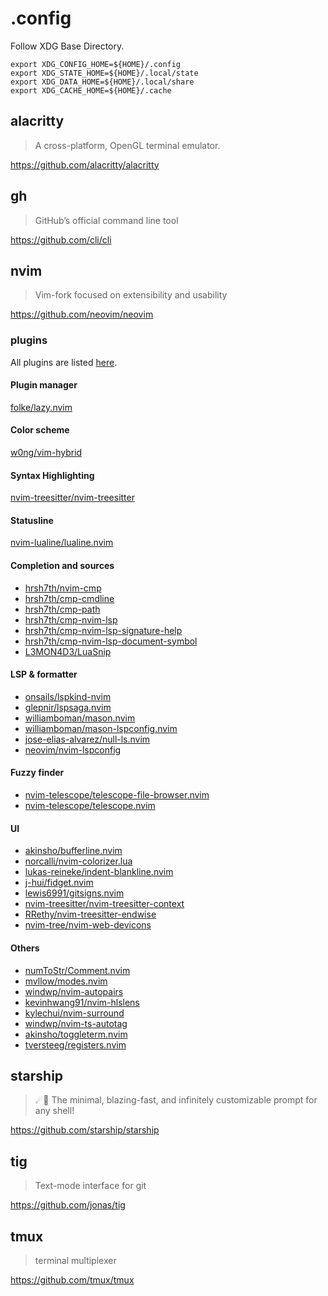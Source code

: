 # .config

Follow XDG Base Directory.

```shell
export XDG_CONFIG_HOME=${HOME}/.config
export XDG_STATE_HOME=${HOME}/.local/state
export XDG_DATA_HOME=${HOME}/.local/share
export XDG_CACHE_HOME=${HOME}/.cache
```

## alacritty

> A cross-platform, OpenGL terminal emulator.

<https://github.com/alacritty/alacritty>

## gh

> GitHub’s official command line tool

<https://github.com/cli/cli>

## nvim

> Vim-fork focused on extensibility and usability

<https://github.com/neovim/neovim>

### plugins

All plugins are listed [here](https://github.com/stars/ushmz/lists/vim-plugins).

#### Plugin manager

[folke/lazy.nvim](https://github.com/folke/lazy.nvim)

#### Color scheme

[w0ng/vim-hybrid](https://github.com/w0ng/vim-hybrid)

#### Syntax Highlighting

[nvim-treesitter/nvim-treesitter](https://github.com/nvim-treesitter/nvim-treesitter)

#### Statusline

[nvim-lualine/lualine.nvim](https://github.com/nvim-lualine/lualine.nvim)

#### Completion and sources

- [hrsh7th/nvim-cmp](https://github.com/hrsh7th/nvim-cmp)
- [hrsh7th/cmp-cmdline](<https://github.com/hrsh7th/cmp-path>)  
- [hrsh7th/cmp-path](<https://github.com/hrsh7th/cmp-nvim-lsp>)  
- [hrsh7th/cmp-nvim-lsp](<https://github.com/hrsh7th/cmp-nvim-lsp-signature-help>)
- [hrsh7th/cmp-nvim-lsp-signature-help](<https://github.com/hrsh7th/cmp-nvim-lsp-document-symbol>)
- [hrsh7th/cmp-nvim-lsp-document-symbol](<https://github.com/hrsh7th/cmp-cmdline>)
- [L3MON4D3/LuaSnip](https://github.com/L3MON4D3/LuaSnip)

#### LSP & formatter

- [onsails/lspkind-nvim](https://github.com/onsails/lspkind-nvim)
- [glepnir/lspsaga.nvim](https://github.com/glepnir/lspsaga.nvim)
- [williamboman/mason.nvim](https://github.com/williamboman/mason.nvim)
- [williamboman/mason-lspconfig.nvim](https://github.com/williamboman/mason-lspconfig.nvim)
- [jose-elias-alvarez/null-ls.nvim](https://github.com/jose-elias-alvarez/null-ls.nvim)
- [neovim/nvim-lspconfig](https://github.com/neovim/nvim-lspconfig)

#### Fuzzy finder

- [nvim-telescope/telescope-file-browser.nvim](https://github.com/nvim-telescope/telescope-file-browser.nvim)
- [nvim-telescope/telescope.nvim](https://github.com/nvim-telescope/telescope.nvim)

#### UI

- [akinsho/bufferline.nvim](https://github.com/akinsho/bufferline.nvim)
- [norcalli/nvim-colorizer.lua](https://github.com/norcalli/nvim-colorizer.lua)
- [lukas-reineke/indent-blankline.nvim](https://github.com/lukas-reineke/indent-blankline.nvim)
- [j-hui/fidget.nvim](https://github.com/j-hui/fidget.nvim)
- [lewis6991/gitsigns.nvim](https://github.com/lewis6991/gitsigns.nvim)
- [nvim-treesitter/nvim-treesitter-context](https://github.com/nvim-treesitter/nvim-treesitter-context)
- [RRethy/nvim-treesitter-endwise](https://github.com/RRethy/nvim-treesitter-endwise)
- [nvim-tree/nvim-web-devicons](https://github.com/nvim-tree/nvim-web-devicons)

#### Others

- [numToStr/Comment.nvim](https://github.com/numToStr/Comment.nvim)
- [mvllow/modes.nvim](https://github.com/mvllow/modes.nvim)
- [windwp/nvim-autopairs](https://github.com/windwp/nvim-autopairs)
- [kevinhwang91/nvim-hlslens](https://github.com/kevinhwang91/nvim-hlslens)
- [kylechui/nvim-surround](https://github.com/kylechui/nvim-surround)
- [windwp/nvim-ts-autotag](https://github.com/windwp/nvim-ts-autotag)
- [akinsho/toggleterm.nvim](https://github.com/akinsho/toggleterm.nvim)
- [tversteeg/registers.nvim](https://github.com/tversteeg/registers.nvim)

## starship

> ☄🌌️ The minimal, blazing-fast, and infinitely customizable prompt for any shell!

<https://github.com/starship/starship>

## tig

> Text-mode interface for git

<https://github.com/jonas/tig>

## tmux

> terminal multiplexer

<https://github.com/tmux/tmux>
